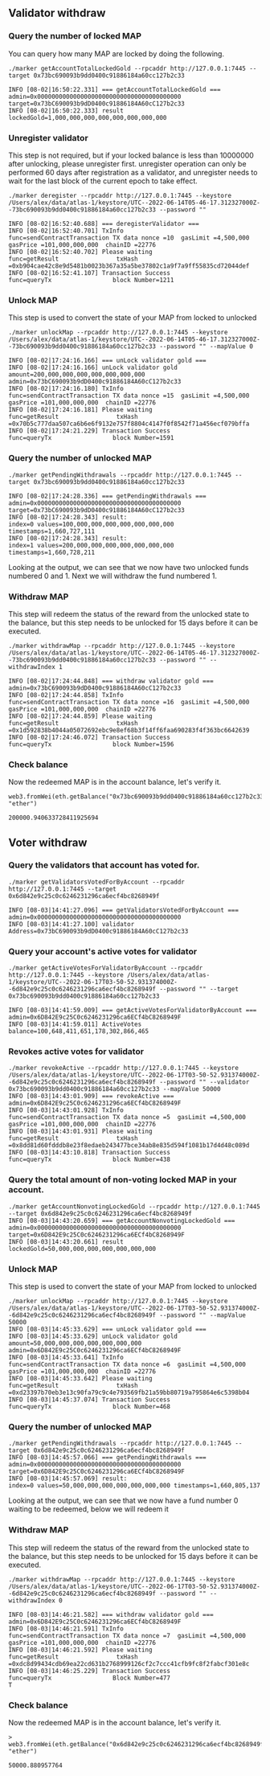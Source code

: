 ## Validator withdraw

### Query the number of locked MAP

You can query how many MAP are locked by doing the following.

```shell
./marker getAccountTotalLockedGold --rpcaddr http://127.0.0.1:7445 --target 0x73bc690093b9dd0400c91886184a60cc127b2c33

INFO [08-02|16:50:22.331] === getAccountTotalLockedGold ===        admin=0x0000000000000000000000000000000000000000 target=0x73bC690093b9dD0400c91886184A60cC127b2c33
INFO [08-02|16:50:22.333] result                                   lockedGold=1,000,000,000,000,000,000,000,000
```

### Unregister validator

This step is not required, but if your locked balance is less than 10000000 after unlocking, please unregister first.
unregister operation can only be performed 60 days after registration as a validator, and unregister needs to wait for
the last block of the current epoch to take effect.

```shell
./marker deregister --rpcaddr http://127.0.0.1:7445 --keystore /Users/alex/data/atlas-1/keystore/UTC--2022-06-14T05-46-17.312327000Z--73bc690093b9dd0400c91886184a60cc127b2c33 --password ""

INFO [08-02|16:52:40.688] === deregisterValidator === 
INFO [08-02|16:52:40.701] TxInfo                                   func=sendContractTransaction TX data nonce =10  gasLimit =4,500,000  gasPrice =101,000,000,000  chainID =22776
INFO [08-02|16:52:40.702] Please waiting                           func=getResult                txHash =0xb904cae42c8e9d5481b0023b367a35a5be37802c1a9f7a9ff55835cd72044def
INFO [08-02|16:52:41.107] Transaction Success                      func=queryTx                 block Number=1211
```

### Unlock MAP

This step is used to convert the state of your MAP from locked to unlocked

```shell
./marker unlockMap --rpcaddr http://127.0.0.1:7445 --keystore  /Users/alex/data/atlas-1/keystore/UTC--2022-06-14T05-46-17.312327000Z--73bc690093b9dd0400c91886184a60cc127b2c33 --password "" --mapValue 0

INFO [08-02|17:24:16.166] === unLock validator gold === 
INFO [08-02|17:24:16.166] unLock validator gold                    amount=200,000,000,000,000,000,000,000 admin=0x73bC690093b9dD0400c91886184A60cC127b2c33
INFO [08-02|17:24:16.180] TxInfo                                   func=sendContractTransaction TX data nonce =15  gasLimit =4,500,000  gasPrice =101,000,000,000  chainID =22776
INFO [08-02|17:24:16.181] Please waiting                           func=getResult                txHash =0x70b5c777daa507ca6b6e6f9132e757f8804c4147f0f8542f71a456ecf079bffa
INFO [08-02|17:24:21.229] Transaction Success                      func=queryTx                 block Number=1591
```

### Query the number of unlocked MAP

```shell
./marker getPendingWithdrawals --rpcaddr http://127.0.0.1:7445 --target 0x73bc690093b9dd0400c91886184a60cc127b2c33

INFO [08-02|17:24:28.336] === getPendingWithdrawals ===            admin=0x0000000000000000000000000000000000000000 target=0x73bC690093b9dD0400c91886184A60cC127b2c33
INFO [08-02|17:24:28.343] result:                                  index=0 values=100,000,000,000,000,000,000,000 timestamps=1,660,727,111
INFO [08-02|17:24:28.343] result:                                  index=1 values=200,000,000,000,000,000,000,000 timestamps=1,660,728,211
```

Looking at the output, we can see that we now have two unlocked funds numbered 0 and 1. Next we will withdraw the fund
numbered 1.

### Withdraw MAP

This step will redeem the status of the reward from the unlocked state to the balance, but this step needs to be
unlocked for 15 days before it can be executed.

```shell
./marker withdrawMap --rpcaddr http://127.0.0.1:7445 --keystore /Users/alex/data/atlas-1/keystore/UTC--2022-06-14T05-46-17.312327000Z--73bc690093b9dd0400c91886184a60cc127b2c33 --password "" --withdrawIndex 1

INFO [08-02|17:24:44.848] === withdraw validator gold ===          admin=0x73bC690093b9dD0400c91886184A60cC127b2c33
INFO [08-02|17:24:44.858] TxInfo                                   func=sendContractTransaction TX data nonce =16  gasLimit =4,500,000  gasPrice =101,000,000,000  chainID =22776
INFO [08-02|17:24:44.859] Please waiting                           func=getResult                txHash =0x1d592838b4044a05072692ebc9e8ef68b3f14ff6faa690283f4f363bc6642639
INFO [08-02|17:24:46.072] Transaction Success                      func=queryTx                 block Number=1596
```

### Check balance

Now the redeemed MAP is in the account balance, let's verify it.

```shell
web3.fromWei(eth.getBalance("0x73bc690093b9dd0400c91886184a60cc127b2c33"), "ether")

200000.940633728411925694
```

## Voter withdraw

### Query the validators that account has voted for.

```shell
./marker getValidatorsVotedForByAccount --rpcaddr http://127.0.0.1:7445 --target 0x6d842e9c25c0c6246231296ca6ecf4bc8268949f

INFO [08-03|14:41:27.096] === getValidatorsVotedForByAccount ===   admin=0x0000000000000000000000000000000000000000
INFO [08-03|14:41:27.100] validator                                Address=0x73bC690093b9dD0400c91886184A60cC127b2c33
```

### Query your account's active votes for validator

```shell
./marker getActiveVotesForValidatorByAccount --rpcaddr http://127.0.0.1:7445 --keystore /Users/alex/data/atlas-1/keystore/UTC--2022-06-17T03-50-52.931374000Z--6d842e9c25c0c6246231296ca6ecf4bc8268949f --password "" --target 0x73bc690093b9dd0400c91886184a60cc127b2c33

INFO [08-03|14:41:59.009] === getActiveVotesForValidatorByAccount === admin=0x6D842E9c25C0c6246231296ca6ECf4bC8268949F
INFO [08-03|14:41:59.011] ActiveVotes                              balance=100,648,411,651,178,302,866,465
```

### Revokes active votes for validator

```shell
./marker revokeActive --rpcaddr http://127.0.0.1:7445 --keystore /Users/alex/data/atlas-1/keystore/UTC--2022-06-17T03-50-52.931374000Z--6d842e9c25c0c6246231296ca6ecf4bc8268949f --password "" --validator 0x73bc690093b9dd0400c91886184a60cc127b2c33 --mapValue 50000
INFO [08-03|14:43:01.909] === revokeActive ===                     admin=0x6D842E9c25C0c6246231296ca6ECf4bC8268949F
INFO [08-03|14:43:01.928] TxInfo                                   func=sendContractTransaction TX data nonce =5  gasLimit =4,500,000  gasPrice =101,000,000,000  chainID =22776
INFO [08-03|14:43:01.931] Please waiting                           func=getResult                txHash =0x8dd81d60fdddb8e23f8edaeb243477bce34ab8e835d594f1081b17d4d48c089d
INFO [08-03|14:43:10.818] Transaction Success                      func=queryTx                 block Number=438
```

### Query the total amount of non-voting locked MAP in your account.

```shell
./marker getAccountNonvotingLockedGold --rpcaddr http://127.0.0.1:7445 --target 0x6d842e9c25c0c6246231296ca6ecf4bc8268949f
INFO [08-03|14:43:20.659] === getAccountNonvotingLockedGold ===    admin=0x0000000000000000000000000000000000000000 target=0x6D842E9c25C0c6246231296ca6ECf4bC8268949F
INFO [08-03|14:43:20.661] result                                   lockedGold=50,000,000,000,000,000,000,000
```

### Unlock MAP

This step is used to convert the state of your MAP from locked to unlocked

```shell
./marker unlockMap --rpcaddr http://127.0.0.1:7445 --keystore /Users/alex/data/atlas-1/keystore/UTC--2022-06-17T03-50-52.931374000Z--6d842e9c25c0c6246231296ca6ecf4bc8268949f --password "" --mapValue 50000
INFO [08-03|14:45:33.629] === unLock validator gold === 
INFO [08-03|14:45:33.629] unLock validator gold                    amount=50,000,000,000,000,000,000,000 admin=0x6D842E9c25C0c6246231296ca6ECf4bC8268949F
INFO [08-03|14:45:33.641] TxInfo                                   func=sendContractTransaction TX data nonce =6  gasLimit =4,500,000  gasPrice =101,000,000,000  chainID =22776
INFO [08-03|14:45:33.642] Please waiting                           func=getResult                txHash =0xd23397b70eb3e13c90fa79c9c4e793569fb21a59bb80719a795864e6c5398b04
INFO [08-03|14:45:37.074] Transaction Success                      func=queryTx                 block Number=468
```

### Query the number of unlocked MAP

```shell
./marker getPendingWithdrawals --rpcaddr http://127.0.0.1:7445 --target 0x6d842e9c25c0c6246231296ca6ecf4bc8268949f
INFO [08-03|14:45:57.066] === getPendingWithdrawals ===            admin=0x0000000000000000000000000000000000000000 target=0x6D842E9c25C0c6246231296ca6ECf4bC8268949F
INFO [08-03|14:45:57.069] result:                                  index=0 values=50,000,000,000,000,000,000,000 timestamps=1,660,805,137
```

Looking at the output, we can see that we now have a fund number 0 waiting to be redeemed, below we will redeem it

### Withdraw MAP

This step will redeem the status of the reward from the unlocked state to the balance, but this step needs to be
unlocked for 15 days before it can be executed.

```shell
./marker withdrawMap --rpcaddr http://127.0.0.1:7445 --keystore /Users/alex/data/atlas-1/keystore/UTC--2022-06-17T03-50-52.931374000Z--6d842e9c25c0c6246231296ca6ecf4bc8268949f --password "" --withdrawIndex 0

INFO [08-03|14:46:21.582] === withdraw validator gold ===          admin=0x6D842E9c25C0c6246231296ca6ECf4bC8268949F
INFO [08-03|14:46:21.591] TxInfo                                   func=sendContractTransaction TX data nonce =7  gasLimit =4,500,000  gasPrice =101,000,000,000  chainID =22776
INFO [08-03|14:46:21.592] Please waiting                           func=getResult                txHash =0xdc8d99434cdb69ea22cd631b2768999126cf2c7ccc41cfb9fc8f2fabcf301e8c
INFO [08-03|14:46:25.229] Transaction Success                       func=queryTx                 Block Number=477
T
```

### Check balance

Now the redeemed MAP is in the account balance, let's verify it.

```shell
> web3.fromWei(eth.getBalance("0x6d842e9c25c0c6246231296ca6ecf4bc8268949f"), "ether")

50000.880957764
```